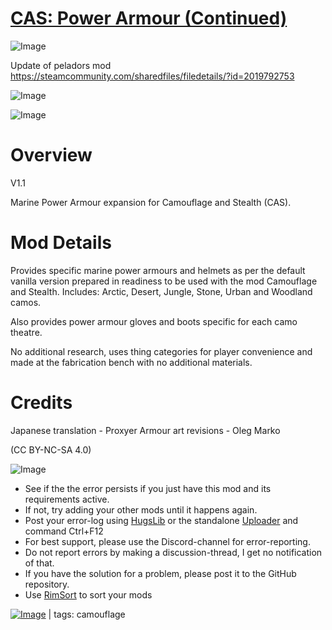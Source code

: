 # [CAS: Power Armour (Continued)](https://steamcommunity.com/sharedfiles/filedetails/?id=2196958119)

![Image](https://i.imgur.com/buuPQel.png)

Update of peladors mod
https://steamcommunity.com/sharedfiles/filedetails/?id=2019792753

![Image](https://i.imgur.com/pufA0kM.png)
	
![Image](https://i.imgur.com/Z4GOv8H.png)

# Overview
 V1.1

Marine Power Armour expansion for Camouflage and Stealth (CAS).


# Mod Details


Provides specific marine power armours and helmets as per the default vanilla version prepared in readiness to be used with the mod Camouflage and Stealth. Includes: Arctic, Desert, Jungle, Stone, Urban and Woodland camos.

Also provides power armour gloves and boots specific for each camo theatre.

No additional research, uses thing categories for player convenience and made at the fabrication bench with no additional materials.

# Credits


Japanese translation - Proxyer
Armour art revisions - Oleg Marko

(CC BY-NC-SA 4.0)


![Image](https://i.imgur.com/PwoNOj4.png)



-  See if the the error persists if you just have this mod and its requirements active.
-  If not, try adding your other mods until it happens again.
-  Post your error-log using [HugsLib](https://steamcommunity.com/workshop/filedetails/?id=818773962) or the standalone [Uploader](https://steamcommunity.com/sharedfiles/filedetails/?id=2873415404) and command Ctrl+F12
-  For best support, please use the Discord-channel for error-reporting.
-  Do not report errors by making a discussion-thread, I get no notification of that.
-  If you have the solution for a problem, please post it to the GitHub repository.
-  Use [RimSort](https://github.com/RimSort/RimSort/releases/latest) to sort your mods

 

[![Image](https://img.shields.io/github/v/release/emipa606/CASPowerArmour?label=latest%20version&style=plastic&color=9f1111&labelColor=black)](https://steamcommunity.com/sharedfiles/filedetails/changelog/2196958119) | tags:  camouflage

